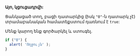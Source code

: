 **Այո, կցուցադրվի:**

Ցանկացած տող, բացի դատարկից (իսկ `"0"`-ն դատարկ չէ) տրամաբանական համատեքստում դառնում է `true`:

Մենք կարող ենք գործարկել և ստուգել.

```js run
if ("0") {
  alert( 'Ողջույն' );
}
```

